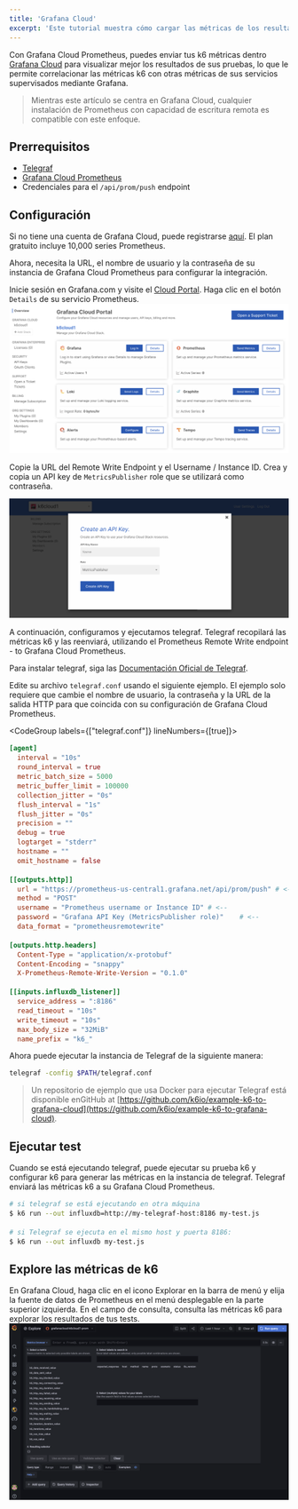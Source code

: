 ```yaml
---
title: 'Grafana Cloud'
excerpt: 'Este tutorial muestra cómo cargar las métricas de los resultados de la prueba en Grafana Cloud con Grafana Cloud Prometheus y Telegraf'
---
```


Con Grafana Cloud Prometheus, puedes enviar tus k6 métricas dentro [Grafana Cloud](https://grafana.com/products/cloud/) para visualizar mejor los resultados de sus pruebas, lo que le permite correlacionar las métricas k6 con otras métricas de sus servicios supervisados mediante Grafana.

> Mientras este artículo se centra en Grafana Cloud, cualquier instalación de Prometheus con capacidad de escritura remota es compatible con este enfoque.

## Prerrequisitos

- [Telegraf](https://www.influxdata.com/time-series-platform/telegraf/)
- [Grafana Cloud Prometheus](https://grafana.com/products/cloud/features/#cloud-metrics)
- Credenciales para el `/api/prom/push` endpoint

## Configuración

Si no tiene una cuenta de Grafana Cloud, puede registrarse [aquí](https://grafana.com/products/cloud/). El plan gratuito incluye 10,000 series Prometheus.

Ahora, necesita la URL, el nombre de usuario y la contraseña de su instancia de Grafana Cloud Prometheus para configurar la integración.

Inicie sesión en Grafana.com y visite el [Cloud Portal](https://grafana.com/docs/grafana-cloud/what-are/cloud-portal/). Haga clic en el botón `Details` de su servicio Prometheus.
![Grafana Cloud Portal](./images/GrafanaCloud/grafana_cloud_portal.png)

Copie la URL del Remote Write Endpoint y el Username / Instance ID. Crea y copia un API key de `MetricsPublisher` role que se utilizará como contraseña.

![Crea API Key](./images/GrafanaCloud/grafana_cloud_create_api_key_metrics_publisher.png)

A continuación, configuramos y ejecutamos telegraf. Telegraf recopilará las métricas k6 y las reenviará, utilizando el Prometheus Remote Write endpoint - to Grafana Cloud Prometheus.

Para instalar telegraf, siga las [Documentación Oficial de Telegraf](https://docs.influxdata.com/telegraf).

Edite su archivo `telegraf.conf` usando el siguiente ejemplo. El ejemplo solo requiere que cambie el nombre de usuario, la contraseña y la URL de la salida HTTP para que coincida con su configuración de Grafana Cloud Prometheus.

<CodeGroup labels={["telegraf.conf"]} lineNumbers={[true]}>

```toml
[agent]
  interval = "10s"
  round_interval = true
  metric_batch_size = 5000
  metric_buffer_limit = 100000
  collection_jitter = "0s"
  flush_interval = "1s"
  flush_jitter = "0s"
  precision = ""
  debug = true
  logtarget = "stderr"
  hostname = ""
  omit_hostname = false

[[outputs.http]]
  url = "https://prometheus-us-central1.grafana.net/api/prom/push" # <--
  method = "POST"
  username = "Prometheus username or Instance ID" # <--
  password = "Grafana API Key (MetricsPublisher role)"    # <--
  data_format = "prometheusremotewrite"

[outputs.http.headers]
  Content-Type = "application/x-protobuf"
  Content-Encoding = "snappy"
  X-Prometheus-Remote-Write-Version = "0.1.0"

[[inputs.influxdb_listener]]
  service_address = ":8186"
  read_timeout = "10s"
  write_timeout = "10s"
  max_body_size = "32MiB"
  name_prefix = "k6_"
```

</CodeGroup>

Ahora puede ejecutar la instancia de Telegraf de la siguiente manera:
  
```bash
telegraf -config $PATH/telegraf.conf
```

> Un repositorio de ejemplo que usa Docker para ejecutar Telegraf está disponible enGitHub at [https://github.com/k6io/example-k6-to-grafana-cloud](https://github.com/k6io/example-k6-to-grafana-cloud). 

## Ejecutar test

Cuando se está ejecutando telegraf, puede ejecutar su prueba k6 y configurar k6 para generar las métricas en la instancia de telegraf. Telegraf enviará las métricas k6 a su Grafana Cloud Prometheus.

  ```bash
# si telegraf se está ejecutando en otra máquina
$ k6 run --out influxdb=http://my-telegraf-host:8186 my-test.js

# si Telegraf se ejecuta en el mismo host y puerta 8186:
$ k6 run --out influxdb my-test.js
```

## Explore las métricas de k6
  
En Grafana Cloud, haga clic en el icono Explorar en la barra de menú y elija la fuente de datos de Prometheus en el menú desplegable en la parte superior izquierda. En el campo de consulta, consulta las métricas k6 para explorar los resultados de tus tests.
![Explore las métricas de k6 en Grafana Cloud](./images/GrafanaCloud/grafana_cloud_explore_k6_metrics.png)
